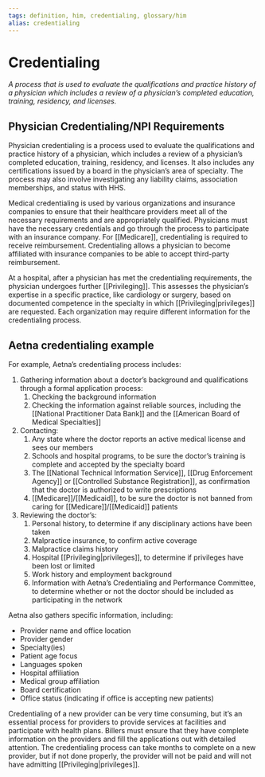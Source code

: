```yaml
---
tags: definition, him, credentialing, glossary/him
alias: credentialing
---
```

# Credentialing
*A process that is used to evaluate the qualifications and practice history of a physician which includes a review of a physician’s completed education, training, residency, and licenses.*

## Physician Credentialing/NPI Requirements
Physician credentialing is a process used to evaluate the qualifications and practice history of a physician, which includes a review of a physician’s completed education, training, residency, and licenses. It also includes any certifications issued by a board in the physician’s area of specialty. The process may also involve investigating any liability claims, association memberships, and status with HHS. 

Medical credentialing is used by various organizations and insurance companies to ensure that their healthcare providers meet all of the necessary requirements and are appropriately qualified. Physicians must have the necessary credentials and go through the process to participate with an insurance company. For [[Medicare]], credentialing is required to receive reimbursement. Credentialing allows a physician to become affiliated with insurance companies to be able to accept third-party reimbursement.

At a hospital, after a physician has met the credentialing requirements, the physician undergoes further [[Privileging]]. This assesses the physician’s expertise in a specific practice, like cardiology or surgery, based on documented competence in the specialty in which [[Privileging|privileges]] are requested. Each organization may require different information for the credentialing process. 

## Aetna credentialing example
For example, Aetna’s credentialing process includes:
1. Gathering information about a doctor’s background and qualifications through a formal application process:
	1. Checking the background information
	2. Checking the information against reliable sources, including the [[National Practitioner Data Bank]] and the [[American Board of Medical Specialties]]
2. Contacting:
	1. Any state where the doctor reports an active medical license and sees our members
	2. Schools and hospital programs, to be sure the doctor’s training is complete and accepted by the specialty board
	3. The [[National Technical Information Service]], [[Drug Enforcement Agency]] or [[Controlled Substance Registration]], as confirmation that the doctor is authorized to write prescriptions
	4. [[Medicare]]/[[Medicaid]], to be sure the doctor is not banned from caring for [[Medicare]]/[[Medicaid]] patients
3. Reviewing the doctor’s:
	1. Personal history, to determine if any disciplinary actions have been taken
	2. Malpractice insurance, to confirm active coverage
	3. Malpractice claims history
	4. Hospital [[Privileging|privileges]], to determine if privileges have been lost or limited
	5. Work history and employment background
	6. Information with Aetna’s Credentialing and Performance Committee, to determine whether or not the doctor should be included as participating in the network

Aetna also gathers specific information, including:
- Provider name and office location
- Provider gender
- Specialty(ies)
- Patient age focus
- Languages spoken
- Hospital affiliation
- Medical group affiliation
- Board certification
- Office status (indicating if office is accepting new patients)

Credentialing of a new provider can be very time consuming, but it’s an essential process for providers to provide services at facilities and participate with health plans. Billers must ensure that they have complete information on the providers and fill the applications out with detailed attention. The credentialing process can take months to complete on a new provider, but if not done properly, the provider will not be paid and will not have admitting [[Privileging|privileges]].